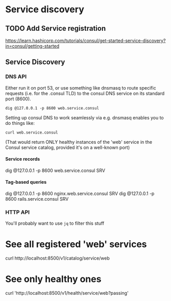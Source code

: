 # Service discovery


## TODO Add Service registration
https://learn.hashicorp.com/tutorials/consul/get-started-service-discovery?in=consul/getting-started




## Service Discovery

### DNS API
Either run it on port 53, or use something like dnsmasq to route specific requests (i.e. for the .consul TLD) to the consul DNS service on its standard port (8600).

    dig @127.0.0.1 -p 8600 web.service.consul

Setting up consul DNS to work seamlessly via e.g. dnsmasq enables you to do things like:

    curl web.service.consul

(That would return ONLY healthy instances of the 'web' service in the Consul service catalog, provided it's on a well-known port)


#### Service records
dig @127.0.0.1 -p 8600 web.service.consul SRV

#### Tag-based queries
dig @127.0.0.1 -p 8600 nginx.web.service.consul SRV
dig @127.0.0.1 -p 8600 rails.service.consul SRV



### HTTP API

You'll probably want to use `jq` to filter this stuff

# See all registered 'web' services
curl http://localhost:8500/v1/catalog/service/web

# See only healthy ones
curl 'http://localhost:8500/v1/health/service/web?passing'
